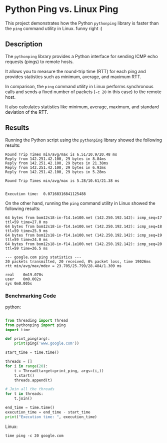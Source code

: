 # Python Ping vs. Linux Ping

This project demonstrates how the Python `pythonping` library is faster than the `ping` command utility in Linux. funny right :)

## Description

The `pythonping` library provides a Python interface for sending ICMP echo requests (pings) to remote hosts. 

It allows you to measure the round-trip time (RTT) for each ping and provides statistics such as minimum, average, and maximum RTT.


In comparison, the `ping` command utility in Linux performs synchronous calls and sends a fixed number of packets (`-c 20` in this case) to the remote host. 

It also calculates statistics like minimum, average, maximum, and standard deviation of the RTT.

## Results

Running the Python script using the `pythonping` library showed the following results:

```
Round Trip Times min/avg/max is 6.51/10.9/20.48 ms
Reply from 142.251.42.100, 29 bytes in 8.84ms
Reply from 142.251.42.100, 29 bytes in 21.38ms
Reply from 142.251.42.100, 29 bytes in 6.93ms
Reply from 142.251.42.100, 29 bytes in 5.28ms

Round Trip Times min/avg/max is 5.28/10.61/21.38 ms


Execution time:  0.07168316841125488

```

On the other hand, running the `ping` command utility in Linux showed the following results:

```
64 bytes from bom12s18-in-f14.1e100.net (142.250.192.142): icmp_seq=17 ttl=59 time=27.0 ms
64 bytes from bom12s18-in-f14.1e100.net (142.250.192.142): icmp_seq=18 ttl=59 time=25.9 ms
64 bytes from bom12s18-in-f14.1e100.net (142.250.192.142): icmp_seq=19 ttl=59 time=24.0 ms
64 bytes from bom12s18-in-f14.1e100.net (142.250.192.142): icmp_seq=20 ttl=59 time=26.5 ms

--- google.com ping statistics ---
20 packets transmitted, 20 received, 0% packet loss, time 19026ms
rtt min/avg/max/mdev = 23.705/25.799/28.484/1.309 ms

real	0m19.070s
user	0m0.002s
sys	0m0.005s

```

### Benchmarking Code 

python:

```py

from threading import Thread
from pythonping import ping
import time

def print_ping(arg):
    print(ping('www.google.com'))

start_time = time.time()

threads = []
for i in range(20):
    t = Thread(target=print_ping, args=(i,))
    t.start()
    threads.append(t)

# Join all the threads
for t in threads:
    t.join()

end_time = time.time()
execution_time = end_time - start_time
print("Execution time: ", execution_time)

```

Linux:

``time ping -c 20 google.com``